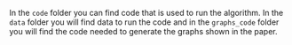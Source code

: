 In the `code` folder you can find code that is used to run the algorithm. In the `data` folder you will find data to run the code and in the `graphs_code` folder you will find the code needed to generate the graphs shown in the paper.
